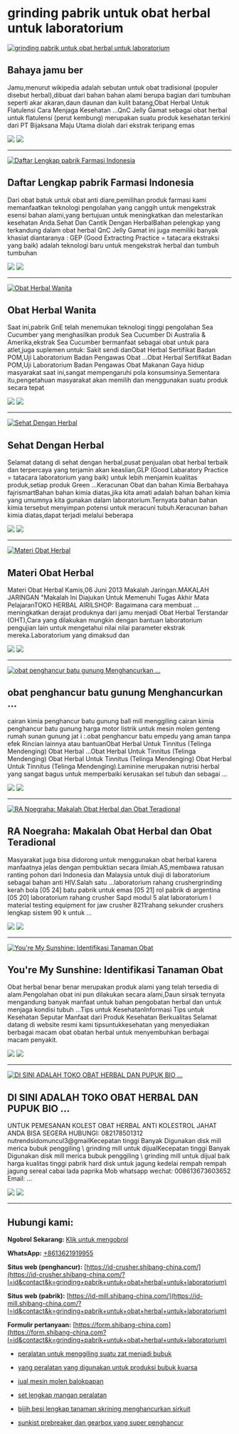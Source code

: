 # grinding pabrik untuk obat herbal untuk laboratorium

<a href="https://swt.shibang-china.com/?l=id&img&k=grinding+pabrik+untuk+obat+herbal+untuk+laboratorium" target="_blank">![grinding pabrik untuk obat herbal untuk laboratorium](http://static.shibang-china.com/all-800x300/497.jpg)</a>

## Bahaya jamu ber
Jamu,menurut wikipedia adalah sebutan untuk obat tradisional (populer disebut herbal),dibuat dari bahan bahan alami berupa bagian dari tumbuhan seperti akar akaran,daun daunan dan kulit batang,Obat Herbal Untuk Flatulensi Cara Menjaga Kesehatan …QnC Jelly Gamat sebagai obat herbal untuk flatulensi (perut kembung) merupakan suatu produk kesehatan terkini dari PT Bijaksana Maju Utama diolah dari ekstrak teripang emas


<a href="https://whatsapp.shibangsoft.com/WhatsApp.php" target="_blank" title="WhatsApp">![](http://static.shibang-china.com/icon/whatsapp.png)</a> <a href="https://swt.shibang-china.com/?l=id&icon&k=grinding+pabrik+untuk+obat+herbal+untuk+laboratorium" target="_blank">![](http://static.shibang-china.com/icon/chat-id.png)</a>

---

<a href="https://swt.shibang-china.com/?l=id&img&k=grinding+pabrik+untuk+obat+herbal+untuk+laboratorium" target="_blank">![Daftar Lengkap pabrik Farmasi Indonesia](http://static.shibang-china.com/all-800x300/1169.jpg)</a>

## Daftar Lengkap pabrik Farmasi Indonesia
Dari obat batuk untuk obat anti diare,pemilihan produk farmasi kami memanfaatkan teknologi pengolahan yang canggih untuk mengekstrak esensi bahan alami,yang bertujuan untuk meningkatkan dan melestarikan kesehatan Anda.Sehat Dan Cantik Dengan HerbalBahan pelengkap yang terkandung dalam obat herbal QnC Jelly Gamat ini juga memiliki banyak khasiat diantaranya : GEP (Good Extracting Practice = tatacara ekstraksi yang baik) adalah teknologi baru untuk mengekstrak herbal dan tumbuh tumbuhan


<a href="https://whatsapp.shibangsoft.com/WhatsApp.php" target="_blank" title="WhatsApp">![](http://static.shibang-china.com/icon/whatsapp.png)</a> <a href="https://swt.shibang-china.com/?l=id&icon&k=grinding+pabrik+untuk+obat+herbal+untuk+laboratorium" target="_blank">![](http://static.shibang-china.com/icon/chat-id.png)</a>

---

<a href="https://swt.shibang-china.com/?l=id&img&k=grinding+pabrik+untuk+obat+herbal+untuk+laboratorium" target="_blank">![Obat Herbal Wanita](http://static.shibang-china.com/all-800x300/1326.jpg)</a>

## Obat Herbal Wanita
Saat ini,pabrik GnE telah menemukan teknologi tinggi pengolahan Sea Cucumber yang menghasilkan produk Sea Cucumber Di Australia & Amerika,ekstrak Sea Cucumber bermanfaat sebagai obat untuk para atlet,juga suplemen untuk: Sakit sendi danObat Herbal Sertifikat Badan POM,Uji Laboratorium Badan Pengawas Obat …Obat Herbal Sertifikat Badan POM,Uji Laboratorium Badan Pengawas Obat Makanan Gaya hidup masyarakat saat ini,sangat mempengaruhi pola konsumsinya.Sementara itu,pengetahuan masyarakat akan memilih dan menggunakan suatu produk secara tepat


<a href="https://whatsapp.shibangsoft.com/WhatsApp.php" target="_blank" title="WhatsApp">![](http://static.shibang-china.com/icon/whatsapp.png)</a> <a href="https://swt.shibang-china.com/?l=id&icon&k=grinding+pabrik+untuk+obat+herbal+untuk+laboratorium" target="_blank">![](http://static.shibang-china.com/icon/chat-id.png)</a>

---

<a href="https://swt.shibang-china.com/?l=id&img&k=grinding+pabrik+untuk+obat+herbal+untuk+laboratorium" target="_blank">![Sehat Dengan Herbal](http://static.shibang-china.com/all-800x300/1126.jpg)</a>

## Sehat Dengan Herbal
Selamat datang di sehat dengan herbal,pusat penjualan obat herbal terbaik dan terpercaya yang terjamin akan keaslian,GLP (Good Labaratory Practice = tatacara laboratorium yang baik) untuk lebih menjamin kualitas produk,setiap produk Green …Keracunan Obat dan bahan Kimia Berbahaya fajrismartBahan bahan kimia diatas,jika kita amati adalah bahan bahan kimia yang umumnya kita gunakan dalam laboratorium.Ternyata bahan bahan kimia tersebut menyimpan potensi untuk meracuni tubuh.Keracunan bahan kimia diatas,dapat terjadi melalui beberapa


<a href="https://whatsapp.shibangsoft.com/WhatsApp.php" target="_blank" title="WhatsApp">![](http://static.shibang-china.com/icon/whatsapp.png)</a> <a href="https://swt.shibang-china.com/?l=id&icon&k=grinding+pabrik+untuk+obat+herbal+untuk+laboratorium" target="_blank">![](http://static.shibang-china.com/icon/chat-id.png)</a>

---

<a href="https://swt.shibang-china.com/?l=id&img&k=grinding+pabrik+untuk+obat+herbal+untuk+laboratorium" target="_blank">![Materi Obat Herbal](http://static.shibang-china.com/all-800x300/105.jpg)</a>

## Materi Obat Herbal
Materi Obat Herbal Kamis,06 Juni 2013 Makalah Jaringan.MAKALAH JARINGAN "Makalah Ini Diajukan Untuk Memenuhi Tugas Akhir Mata PelajaranTOKO HERBAL AIRILSHOP: Bagaimana cara membuat …meningkatkan derajat produknya dari jamu menjadi Obat Herbal Terstandar (OHT),Cara yang dilakukan mungkin dengan bantuan laboratorium pengujian lain untuk mengetahui nilai nilai parameter ekstrak mereka.Laboratorium yang dimaksud dan


<a href="https://whatsapp.shibangsoft.com/WhatsApp.php" target="_blank" title="WhatsApp">![](http://static.shibang-china.com/icon/whatsapp.png)</a> <a href="https://swt.shibang-china.com/?l=id&icon&k=grinding+pabrik+untuk+obat+herbal+untuk+laboratorium" target="_blank">![](http://static.shibang-china.com/icon/chat-id.png)</a>

---

<a href="https://swt.shibang-china.com/?l=id&img&k=grinding+pabrik+untuk+obat+herbal+untuk+laboratorium" target="_blank">![obat penghancur batu gunung Menghancurkan …](http://static.shibang-china.com/all-800x300/1472.jpg)</a>

## obat penghancur batu gunung Menghancurkan …
cairan kimia penghancur batu gunung ball mill menggiling cairan kimia penghancur batu gunung harga motor listrik untuk mesin molen genteng rumah sunan gunung jat i :.obat penghancur batu empedu yang aman tanpa efek Rincian lainnya atau bantuanObat Herbal Untuk Tinnitus (Telinga Mendenging) Obat Herbal …Obat Herbal Untuk Tinnitus (Telinga Mendenging) Obat Herbal Untuk Tinnitus (Telinga Mendenging) Obat Herbal Untuk Tinnitus (Telinga Mendenging).Laminine merupakan nutrisi herbal yang sangat bagus untuk memperbaiki kerusakan sel tubuh dan sebagai …


<a href="https://whatsapp.shibangsoft.com/WhatsApp.php" target="_blank" title="WhatsApp">![](http://static.shibang-china.com/icon/whatsapp.png)</a> <a href="https://swt.shibang-china.com/?l=id&icon&k=grinding+pabrik+untuk+obat+herbal+untuk+laboratorium" target="_blank">![](http://static.shibang-china.com/icon/chat-id.png)</a>

---

<a href="https://swt.shibang-china.com/?l=id&img&k=grinding+pabrik+untuk+obat+herbal+untuk+laboratorium" target="_blank">![RA Noegraha: Makalah Obat Herbal dan Obat Teradional](http://static.shibang-china.com/all-800x300/1012.jpg)</a>

## RA Noegraha: Makalah Obat Herbal dan Obat Teradional
Masyarakat juga bisa didorong untuk menggunakan obat herbal karena manfaatnya jelas dengan pembuktian secara ilmiah.AS,membawa ratusan ranting pohon dari Indonesia dan Malaysia untuk diuji di laboratorium sebagai bahan anti HIV.Salah satu …laboratorium rahang crushergrinding kerah bola [05 24] batu pabrik untuk emas [05 21] rol pabrik di argentina [05 20] laboratorium rahang crusher Sapd modul 5 alat laboratorium l material testing equipment for jaw crusher 8211rahang sekunder crushers lengkap sistem 90 k untuk …


<a href="https://whatsapp.shibangsoft.com/WhatsApp.php" target="_blank" title="WhatsApp">![](http://static.shibang-china.com/icon/whatsapp.png)</a> <a href="https://swt.shibang-china.com/?l=id&icon&k=grinding+pabrik+untuk+obat+herbal+untuk+laboratorium" target="_blank">![](http://static.shibang-china.com/icon/chat-id.png)</a>

---

<a href="https://swt.shibang-china.com/?l=id&img&k=grinding+pabrik+untuk+obat+herbal+untuk+laboratorium" target="_blank">![You're My Sunshine: Identifikasi Tanaman Obat](http://static.shibang-china.com/all-800x300/744.jpg)</a>

## You're My Sunshine: Identifikasi Tanaman Obat
Obat herbal benar benar merupakan produk alami yang telah tersedia di alam.Pengolahan obat ini pun dilakukan secara alami,Daun sirsak ternyata mengandung banyak manfaat untuk bahan pengobatan herbal dan untuk menjaga kondisi tubuh …Tips untuk KesehatanInformasi Tips untuk Kesehatan Seputar Manfaat dari Produk Kesehatan Berkualitas Selamat datang di website resmi kami tipsuntukkesehatan yang menyediakan berbagai macam obat obatan herbal untuk menyembuhkan berbagai macam penyakit.


<a href="https://whatsapp.shibangsoft.com/WhatsApp.php" target="_blank" title="WhatsApp">![](http://static.shibang-china.com/icon/whatsapp.png)</a> <a href="https://swt.shibang-china.com/?l=id&icon&k=grinding+pabrik+untuk+obat+herbal+untuk+laboratorium" target="_blank">![](http://static.shibang-china.com/icon/chat-id.png)</a>

---

<a href="https://swt.shibang-china.com/?l=id&img&k=grinding+pabrik+untuk+obat+herbal+untuk+laboratorium" target="_blank">![DI SINI ADALAH TOKO OBAT HERBAL DAN PUPUK BIO …](http://static.shibang-china.com/all-800x300/352.jpg)</a>

## DI SINI ADALAH TOKO OBAT HERBAL DAN PUPUK BIO …
UNTUK PEMESANAN KOLEST OBAT HERBAL ANTI KOLESTROL JAHAT ANDA BISA SEGERA HUBUNGI: 082178501312 nutrendsidomuncul3@gmailKecepatan tinggi Banyak Digunakan disk mill merica bubuk penggiling \ grinding mill untuk dijualKecepatan tinggi Banyak Digunakan disk mill merica bubuk penggiling \ grinding mill untuk dijual baik harga kualitas tinggi pabrik hard disk untuk jagung kedelai rempah rempah jagung sereal cabai lada paprika Mob whatsapp wechat: 008613673603652 Email: …


<a href="https://whatsapp.shibangsoft.com/WhatsApp.php" target="_blank" title="WhatsApp">![](http://static.shibang-china.com/icon/whatsapp.png)</a> <a href="https://swt.shibang-china.com/?l=id&icon&k=grinding+pabrik+untuk+obat+herbal+untuk+laboratorium" target="_blank">![](http://static.shibang-china.com/icon/chat-id.png)</a>

---
## Hubungi kami:

**Ngobrol Sekarang:** [Klik untuk mengobrol](https://swt.shibang-china.com?l=id&contact&k=grinding+pabrik+untuk+obat+herbal+untuk+laboratorium)

**WhatsApp:**  [+8613621919955](https://whatsapp.shibangsoft.com/WhatsApp.php)

**Situs web (penghancur):** [https://id-crusher.shibang-china.com/](https://id-crusher.shibang-china.com/?l=id&contact&k=grinding+pabrik+untuk+obat+herbal+untuk+laboratorium)

**Situs web (pabrik):** [https://id-mill.shibang-china.com/](https://id-mill.shibang-china.com/?l=id&contact&k=grinding+pabrik+untuk+obat+herbal+untuk+laboratorium)

**Formulir pertanyaan:** [https://form.shibang-china.com](https://form.shibang-china.com?l=id&contact&k=grinding+pabrik+untuk+obat+herbal+untuk+laboratorium)

* [peralatan untuk menggiling suatu zat menjadi bubuk](../17/peralatan%20untuk%20menggiling%20suatu%20zat%20menjadi%20bubuk.md)

* [yang peralatan yang digunakan untuk produksi bubuk kuarsa](../26/yang%20peralatan%20yang%20digunakan%20untuk%20produksi%20bubuk%20kuarsa.md)

* [jual mesin molen balokpapan](../22/jual%20mesin%20molen%20balokpapan.md)

* [set lengkap mangan peralatan](../26/set%20lengkap%20mangan%20peralatan.md)

* [bijih besi lengkap tanaman skrining menghancurkan sirkuit](../23/bijih%20besi%20lengkap%20tanaman%20skrining%20menghancurkan%20sirkuit.md)

* [sunkist prebreaker dan gearbox yang super penghancur](../22/sunkist%20prebreaker%20dan%20gearbox%20yang%20super%20penghancur.md)